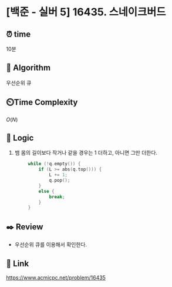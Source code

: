 # [백준 - 실버 5] 16435. 스네이크버드
 
## ⏰  **time**
10분

## :pushpin: **Algorithm**
우선순위 큐

## ⏲️**Time Complexity**
$O(N)$

## :round_pushpin: **Logic**
1. 뱀 몸의 길이보다 작거나 같을 경우는 1 더하고, 아니면 그만 더한다.
   ```cpp
    	while (!q.empty()) {
    		if (L >= abs(q.top())) {
    			L += 1;
    			q.pop();
    		}
    		else {
    			break;
    		}
    	}
   ```

## :black_nib: **Review**
- 우선순위 큐를 이용해서 확인한다.

## 📡 Link
https://www.acmicpc.net/problem/16435
